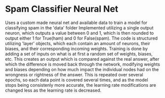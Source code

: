 # Spam Classifier Neural Net
Uses a custom made neural net and available data to train a model for classifying spam in the 'data' folder
Implemented utilizing a single output neuron, which outputs a value between 0 and 1, which is then rounded to output either 1 for True(ham) and 0 for False(spam).
The code is structured utilizing 'layer' objects, which each contain an amount of neurons, their biases, and their corresponding incoming weights.
Training is done by adding a set of inputs on what is at first a random set of weights, biases, etc. This creates an output which is compared against the real answer, after which the difference is moved back through the network, modifying weights and biases depending on how much impact the individual nodes had on the wrongness or rightness of the answer. This is repeated over several epochs, so each data point is covered several times, and as the model stops being consistenly more accurate, the learning rate modifications are changed less as the learning rate is decreased.
